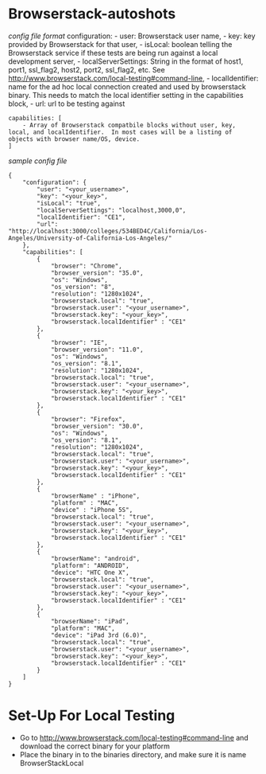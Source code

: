 Browserstack-autoshots
=======================


*config file format*
	configuration:
		- user: Browserstack user name,
		- key: key provided by Browserstack for that user,
		- isLocal: boolean telling the Browserstack service if these tests are being run against a local development server,
		- localServerSettings: String in the format of host1, port1, ssl_flag2, host2, port2, ssl_flag2, etc. See http://www.browserstack.com/local-testing#command-line,
		- localIdentifier: name for the ad hoc local connection created and used by browserstack binary.  This needs to match the local identifier setting in the capabilities block,
		- url: url to be testing against

	capabilities: [
		- Array of Browserstack compatbile blocks without user, key, local, and localIdentifier.  In most cases will be a listing of objects with browser name/OS, device.
	]

*sample config file*
```
{
    "configuration": {
        "user": "<your_username>",
        "key": "<your_key>",
        "isLocal": "true",
        "localServerSettings": "localhost,3000,0",
        "localIdentifier": "CE1",
        "url": "http://localhost:3000/colleges/534BED4C/California/Los-Angeles/University-of-California-Los-Angeles/"
    },
    "capabilities": [
        {
            "browser": "Chrome",
            "browser_version": "35.0",
            "os": "Windows",
            "os_version": "8",
            "resolution": "1280x1024",
            "browserstack.local": "true",
            "browserstack.user": "<your_username>",
            "browserstack.key": "<your_key>",
            "browserstack.localIdentifier" : "CE1"
        },
        {
            "browser": "IE",
            "browser_version": "11.0",
            "os": "Windows",
            "os_version": "8.1",
            "resolution": "1280x1024",
            "browserstack.local": "true",
            "browserstack.user": "<your_username>",
            "browserstack.key": "<your_key>",
            "browserstack.localIdentifier" : "CE1"
        },
        {
            "browser": "Firefox",
            "browser_version": "30.0",
            "os": "Windows",
            "os_version": "8.1",
            "resolution": "1280x1024",
            "browserstack.local": "true",
            "browserstack.user": "<your_username>",
            "browserstack.key": "<your_key>",
            "browserstack.localIdentifier" : "CE1"
        },
        {
            "browserName" : "iPhone",
			"platform" : "MAC",
 			"device" : "iPhone 5S",
            "browserstack.local": "true",
            "browserstack.user": "<your_username>",
            "browserstack.key": "<your_key>",
            "browserstack.localIdentifier" : "CE1"
        },
        {
            "browserName": "android",
            "platform": "ANDROID",
            "device": "HTC One X",
            "browserstack.local": "true",
            "browserstack.user": "<your_username>",
            "browserstack.key": "<your_key>",
            "browserstack.localIdentifier" : "CE1"
        },
        {
            "browserName": "iPad",
            "platform": "MAC",
            "device": "iPad 3rd (6.0)",
            "browserstack.local": "true",
            "browserstack.user": "<your_username>",
            "browserstack.key": "<your_key>",
            "browserstack.localIdentifier" : "CE1"
        }
    ]
}
```

Set-Up For Local Testing
=========================
- Go to http://www.browserstack.com/local-testing#command-line and download the correct binary for your platform
- Place the binary in to the binaries directory, and make sure it is name BrowserStackLocal